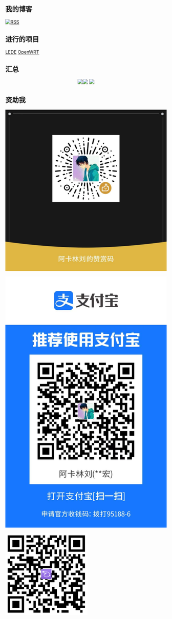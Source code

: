 ## 我的博客
[![RSS](https://img.shields.io/badge/dynamic/json?logo=rss&logoColor=white&label=RSS&labelColor=95B8D1&color=95B8D1&query=%24.data.totalSubs&url=https%3A%2F%2Fapi.spencerwoo.com%2Fsubstats%2F%3Fsource%3Dfeedly%257Cinoreader%257CfeedsPub%26queryKey%3Dhttps://www.akarinliu.com/feed&style=flat-square)](https://www.akarinliu.com/)

## 进行的项目 
[LEDE](https://github.com/AkarinLiu/lede.git)
[OpenWRT](https://github.com/AkarinLiu/openwrt.git)
<!---
AkarinLiu/AkarinLiu is a ✨ special ✨ repository because its `README.md` (this file) appears on your GitHub profile.
You can click the Preview link to take a look at your changes.
--->
## 汇总
<div align="center">
<img height="150px" src="https://github-readme-stats.vercel.app/api?username=AkarinLiu&hide_title=true&hide_border=true&show_icons=true&include_all_commits=true&line_height=21&bg_color=0,EC6C6C,FFD479,FFFC79,73FA79&theme=graywhite&locale=cn" /><img height="150px" src="https://github-readme-stats.vercel.app/api/top-langs/?username=AkarinLiu&hide_title=true&hide_border=true&layout=compact&bg_color=0,73FA79,73FDFF,D783FF&theme=graywhite&locale=cn" />
<img src="https://streak-stats.demolab.com/?user=AkarinLiu&locale=zh-cn&theme=dark&date_format=Y.n.j" />
</div>

## 资助我

![微信](/wechat.jpg)

![支付宝](/alipay.jpg)

<a href="https://afdian.net/a/AkarinLiu"><img src="afdian.png" alt="爱发电"></a>
